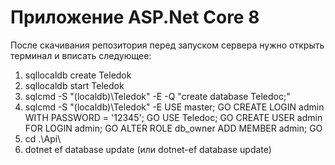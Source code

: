 # Приложение ASP.Net Core 8
После скачивания репозитория перед запуском сервера нужно открыть терминал и вписать следующее:
1) sqllocaldb create Teledok
2) sqllocaldb start Teledok
3) sqlcmd -S "(localdb)\Teledok" -E -Q "create database Teledoc;"
4) sqlcmd -S "(localdb)\Teledok" -E
   USE master;
   GO
   CREATE LOGIN admin WITH PASSWORD = '12345';
   GO
   USE Teledoc;
   GO
   CREATE USER admin FOR LOGIN admin;
   GO
   ALTER ROLE db_owner ADD MEMBER admin;
   GO
5) cd .\Api\
6) dotnet ef database update (или dotnet-ef database update)
